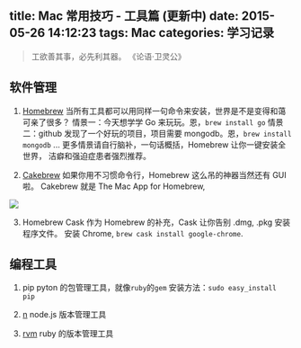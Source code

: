 title: Mac 常用技巧 - 工具篇 (更新中)
date: 2015-05-26 14:12:23
tags: Mac
categories: 学习记录
---
<blockquote class="blockquote-center">
  工欲善其事，必先利其器。
  《论语·卫灵公》
</blockquote>

## 软件管理

1. [Homebrew](http://brew.sh/)
当所有工具都可以用同样一句命令来安装，世界是不是变得和蔼可亲了很多？
情景一：今天想学学 Go 来玩玩。恩，`brew install go`
情景二：github 发现了一个好玩的项目，项目需要 mongodb。恩，`brew install mongodb`
...
更多情景请自行脑补，一句话概括，Homebrew 让你一键安装全世界，
洁癖和强迫症患者强烈推荐。

2. [Cakebrew](https://www.cakebrew.com/)
如果你用不习惯命令行，Homebrew 这么吊的神器当然还有 GUI 啦。
Cakebrew 就是 The Mac App for Homebrew,
<img src="http://ww2.sinaimg.cn/large/6273fe87gw1eshnbqqpz3j20iy0ejdhs.jpg" class="full-image" />

3. Homebrew Cask
作为 Homebrew 的补充，Cask 让你告别 .dmg, .pkg 安装程序文件。
安装 Chrome, `brew cask install google-chrome`.


## 编程工具

1. pip
pyton 的包管理工具，就像`ruby`的`gem`
安装方法：`sudo easy_install pip`

2. [n](https://github.com/tj/n)
node.js 版本管理工具

3. [rvm](https://rvm.io/)
ruby 的版本管理工具
